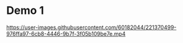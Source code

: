 # Demo 1


https://user-images.githubusercontent.com/60182044/221370499-976ffa97-6cb8-4446-9b7f-3f05b109be7e.mp4

